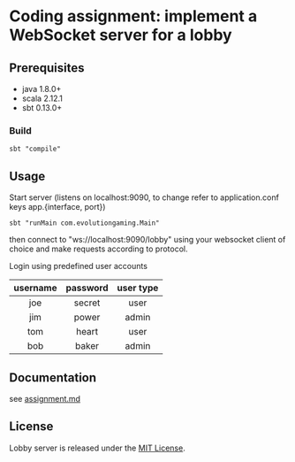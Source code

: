 # Coding assignment: implement a WebSocket server for a lobby

## Prerequisites

  * java 1.8.0+
  * scala 2.12.1
  * sbt 0.13.0+
  
### Build

    sbt "compile"
    
## Usage

Start server (listens on localhost:9090, to change refer to application.conf keys app.{interface, port})

    sbt "runMain com.evolutiongaming.Main"
    
then connect to "ws://localhost:9090/lobby" using your websocket client of choice 
and make requests according to protocol.

Login using predefined user accounts

|username|password|user type|
|:--------:|:--------:|:---------:|
|joe| secret| user|
|jim| power|  admin|
|tom| heart|  user|
|bob| baker|  admin|

## Documentation

see [assignment.md](assignment.md)

## License

Lobby server is released under the [MIT License](http://www.opensource.org/licenses/MIT).
